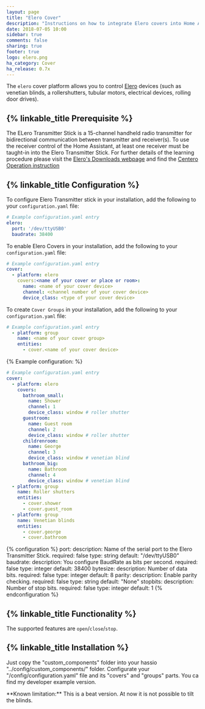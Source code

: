 ```yaml
---
layout: page
title: "Elero Cover"
description: "Instructions on how to integrate Elero covers into Home Assistant."
date: 2018-07-05 10:00
sidebar: true
comments: false
sharing: true
footer: true
logo: elero.png
ha_category: Cover
ha_release: 0.7x
---
```



The `elero` cover platform allows you to control [Elero](https://www.elero.com) devices (such as venetian blinds, a rollershutters, tubular motors, electrical devices, rolling door drives).


## {% linkable_title Prerequisite %}

The ELero Transmitter Stick is a 15-channel handheld radio transmitter for bidirectional communication between transmitter and receiver(s). To use the receiver control of the Home Assistant, at least one receiver must be taught-in into the Elero Transmitter Stick. For further details of the learning procedure please visit the [Elero's Downloads webpage](https://www.elero.com/en/downloads-service/downloads/) and find the [Centero Operation instruction](https://www.elero.com/en/downloads-service/downloads/?tx_avelero_downloads%5Bdownload%5D=319&tx_avelero_downloads%5Baction%5D=download&cHash=5cf4212966ff0d58470d8cc9aa029066)


## {% linkable_title Configuration %}
To configure Elero Transmitter stick in your installation, add the following to your `configuration.yaml` file:

```yaml
# Example configuration.yaml entry
elero:
  port: '/dev/ttyUSB0'
  baudrate: 38400
```


To enable Elero Covers in your installation, add the following to your `configuration.yaml` file:

```yaml
# Example configuration.yaml entry
cover:
  - platform: elero
    covers:<name of your cover or place or room>:
      name: <name of your cover device>
      channel: <channel number of your cover device>
      device_class: <type of your cover device>
```


To create `Cover Groups` in your installation, add the following to your `configuration.yaml` file:

```yaml
# Example configuration.yaml entry
  - platform: group
    name: <name of your cover group>
    entities:
      - cover.<name of your cover device>
```


{% Example configuration: %}

```yaml
# Example configuration.yaml entry
cover:
  - platform: elero
    covers:
      bathroom_small:
        name: Shower
        channel: 1
        device_class: window # roller shutter
      guestroom:
        name: Guest room
        channel: 2
        device_class: window # roller shutter
      childrenroom:
        name: George
        channel: 3
        device_class: window # venetian blind
      bathroom_big:
        name: Bathroom
        channel: 4
        device_class: window # venetian blind
  - platform: group
    name: Roller shutters
    entities:
      - cover.shower
      - cover.guest_room
  - platform: group
    name: Venetian blinds
    entities:
      - cover.george
      - cover.bathroom
```


{% configuration %}
  port:
    description: Name of the serial port to the Elero Transmitter Stick.
    required: false
    type: string
    default: "/dev/ttyUSB0"
  baudrate:
    description: You configure BaudRate as bits per second.
    required: false
    type: integer
    default: 38400
  bytesize:
    description: Number of data bits.
    required: false
    type: integer
    default: 8
  parity:
    description:  Enable parity checking.
    required: false
    type: string
    default: "None"
  stopbits:
    description: Number of stop bits.
    required: false
    type: integer
    default: 1
{% endconfiguration %}


## {% linkable_title Functionality %}

The supported features are `open`/`close`/`stop`.


## {% linkable_title Installation %}
Just copy the "custom_components" folder into your hassio "../config/custom_components/" folder.
Configurate your "/config/configuration.yaml" file and its "covers" and "groups" parts.
You ca find my developer example version.


<p class='note'>
**Known limitation:** This is a beat version. At now it is not possible to tilt the blinds.
</p>
